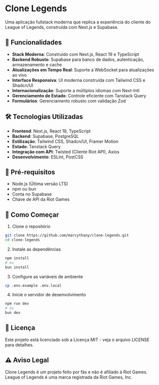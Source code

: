 # Clone Legends

Uma aplicação fullstack moderna que replica a experiência do cliente do League of Legends, construída com Next.js e Supabase.

## 🚀 Funcionalidades

- **Stack Moderna**: Construído com Next.js, React 19 e TypeScript
- **Backend Robusto**: Supabase para banco de dados, autenticação, armazenamento e cache
- **Atualizações em Tempo Real**: Suporte a WebSocket para atualizações ao vivo
- **Interface Responsiva**: UI moderna construída com Tailwind CSS e Shadcn/UI
- **Internacionalização**: Suporte a múltiplos idiomas com Next-Intl
- **Gerenciamento de Estado**: Controle eficiente com Tanstack Query
- **Formulários**: Gerenciamento robusto com validação Zod

## 🛠️ Tecnologias Utilizadas

- **Frontend**: Next.js, React 19, TypeScript
- **Backend**: Supabase, PostgreSQL
- **Estilização**: Tailwind CSS, Shadcn/UI, Framer Motion
- **Estado**: Tanstack Query
- **Integração com API**: Twisted (Cliente Riot API), Axios
- **Desenvolvimento**: ESLint, PostCSS

## 🔧 Pré-requisitos

- Node.js (Última versão LTS)
- npm ou bun
- Conta no Supabase
- Chave de API da Riot Games

## 🚀 Como Começar

1. Clone o repositório

```bash
git clone https://github.com/marcythany/clone-legends.git
cd clone-legends
```

2. Instale as dependências

```bash
npm install
# ou
bun install
```

3. Configure as variáveis de ambiente

```bash
cp .env.example .env.local
```

4. Inicie o servidor de desenvolvimento

```bash
npm run dev
# ou
bun dev
```

## 📝 Licença

Este projeto está licenciado sob a Licença MIT - veja o arquivo LICENSE para detalhes.

## ⚠️ Aviso Legal

Clone Legends é um projeto feito por fãs e não é afiliado à Riot Games. League of Legends é uma marca registrada da Riot Games, Inc.
